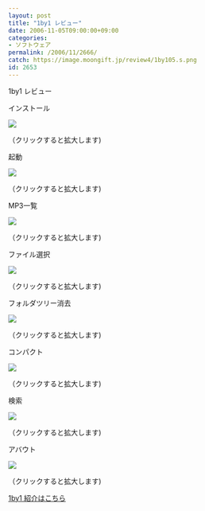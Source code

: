 ```yaml
---
layout: post
title: "1by1 レビュー"
date: 2006-11-05T09:00:00+09:00
categories:
- ソフトウェア
permalink: /2006/11/2666/
catch: https://image.moongift.jp/review4/1by105.s.png
id: 2653
---
```

1by1 レビュー  
<!--more-->

インストール

  

[![](https://image.moongift.jp/review4/1by101.s.png)](https://image.moongift.jp/review4/1by101.png)  
  
（クリックすると拡大します)

  

起動

  

[![](https://image.moongift.jp/review4/1by102.s.png)](https://image.moongift.jp/review4/1by102.png)  
  
（クリックすると拡大します)

  

MP3一覧

  

[![](https://image.moongift.jp/review4/1by103.s.png)](https://image.moongift.jp/review4/1by103.png)  
  
（クリックすると拡大します)

  

ファイル選択

  

[![](https://image.moongift.jp/review4/1by104.s.png)](https://image.moongift.jp/review4/1by104.png)  
  
（クリックすると拡大します)

  

フォルダツリー消去

  

[![](https://image.moongift.jp/review4/1by105.s.png)](https://image.moongift.jp/review4/1by105.png)  
  
（クリックすると拡大します)

  

コンパクト

  

[![](https://image.moongift.jp/review4/1by106.s.png)](https://image.moongift.jp/review4/1by106.png)  
  
（クリックすると拡大します)

  

検索

  

[![](https://image.moongift.jp/review4/1by107.s.png)](https://image.moongift.jp/review4/1by107.png)  
  
（クリックすると拡大します)

  

アバウト

  

[![](https://image.moongift.jp/review4/1by108.s.png)](https://image.moongift.jp/review4/1by108.png)  
  
（クリックすると拡大します)

  

[1by1 紹介はこちら](http://fw.moongift.jp/intro/i-2663.html)

